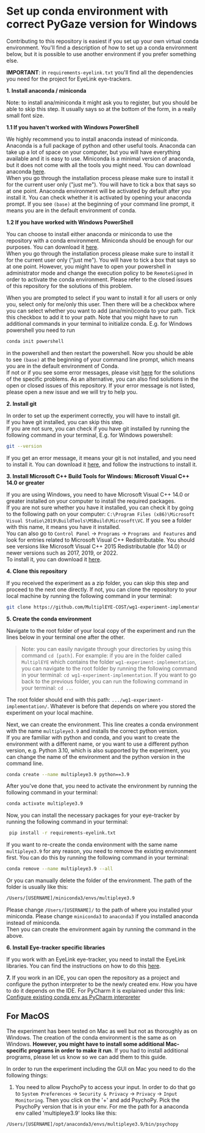 # Set up conda environment with correct PyGaze version for Windows

Contributing to this repository is easiest if you set up your own virtual conda environment. You'll find a description of how to set up a conda environment below,
but it is possible to use another environment if you prefer something else.

**IMPORTANT**: in `requirements-eyelink.txt` you'll find all the dependencies you need for the project for EyeLink eye-trackers.

**1. Install anaconda / miniconda**

Note: to install ana/miniconda it might ask you to register, but you should be able to skip this step. It usually says so at the bottom of the form, in a really small font size.

**1.1 If you haven't worked with Windows PowerShell**

   We highly recommend you to install anaconda instead of miniconda. Anaconda is a full package of python and other useful tools.
   Anaconda can take up a lot of space on your computer, but you will have everything available and it is easy to use. 
   Miniconda is a minimal version of anaconda, but it does not come with all the tools you might need. You can download anaconda [here](https://www.anaconda.com/products/individual). <br>
   When you go through the installation process please make sure to install it for the current user only ("just me"). You will have to tick a box that says so at one point. 
   Anaconda environment will be activated by default after you install it. You can check whether it is activated by opening your anaconda prompt. If you see `(base)` at the beginning of your command line prompt, it means you are in the default environment of conda. <br>

**1.2 If you have worked with Windows PowerShell**

   You can choose to install either anaconda or miniconda to use the repository with a conda
   environment. Miniconda should be enough for our purposes. You can download it [here](https://docs.conda.io/en/latest/miniconda.html). <br>
   When you go through the installation process please make sure to install it for the current user only ("just me"). You will have to tick a box that says so at one point. 
   However, you might have to open your powershell in administrator mode and change the execution policy to be ```RemoteSigned``` in order to activate the conda environment. Please refer to the closed issues of this repository for the solutions of this problem.

   When you are prompted to select if you want to install it for all users or only you, select only for me/only this user.
   Then there will be a checkbox where you can select whether you want to add (ana/mini)conda to your path. Tick this checkbox to add it to your path.
   Note that you might have to run additional commands in your terminal to initialize conda. E.g. for Windows powershell
   you need to run
   ```bash
   conda init powershell
   ```
   in the powershell and then restart the powershell. Now you should be able to see `(base)` at the beginning of your command line prompt, which means you are in the default environment of Conda.<br>
   If not or if you see some error messages, please visit [here](https://docs.google.com/document/d/1a18YnUMwZjA0EImV6BO4F3sggALmyzZexGMgN3Gf8YU/edit#heading=h.sfaite8bdith) for the solutions of the specific problems. As an alternative, you can also find solutions in the open or closed issues of this repository. If your error message is not listed, please open a new issue and we will try to help you.

**2. Install git**

   In order to set up the experiment correctly, you will have to install git. <br> 
   If you have git installed, you can skip this step.<br>
   If you are not sure, you can check if you have git installed by running the following command in your terminal, E.g. for Windows powershell:
   ```bash
   git --version
   ```
   If you get an error message, it means your git is not installed, and you need to install it. You can download it [here](https://git-scm.com/downloads), and follow the instructions to install it.

**3. Install Microsoft C++ Build Tools for Windows: Microsoft Visual C++ 14.0 or greater**

   If you are using Windows, you need to have Microsoft Visual C++ 14.0 or greater installed on your computer to install the required packages. <br>
   If you are not sure whether you have it installed, you can check it by going to the following path on your computer: `C:\Program Files (x86)\Microsoft Visual Studio\2019\BuildTools\MSBuild\Microsoft\VC`. If you see a folder with this name, it means you have it installed. <br>
   You can also go to `Control Panel` -> `Programs` -> `Programs and Features` and look for entries related to Microsoft Visual C++ Redistributable. You should see versions like Microsoft Visual C++ 2015 Redistributable (for 14.0) or newer versions such as 2017, 2019, or 2022. <br>
   To install it, you can download it [here](https://visualstudio.microsoft.com/visual-cpp-build-tools/).

**4. Clone this repository**

   If you received the experiment as a zip folder, you can skip this step and proceed to the next one directly.
   If not, you can clone the repository to your local machine by running the following command in your terminal:
   ```bash
   git clone https://github.com/MultiplEYE-COST/wg1-experiment-implementation.git
   ```

**5. Create the conda environment**

   Navigate to the root folder of your local copy of the experiment and run the lines below in your terminal one after the other. 
   > Note: you can easily navigate through your directories by using this command `cd [path]`.
   > For example: if you are in the folder called `MultiplEYE` which contains the folder `wg1-experiment-implementation`, 
   > you can navigate to the root folder by running the following command in your terminal: `cd wg1-experiment-implementation`.
   > If you want to go back to the previous folder, you can run the following command in your terminal: `cd ..`.
   
   The root folder should end with this path: `.../wg1-experiment-implementation/`. Whatever is before that depends on where you stored the experiment on your local machine.

   Next, we can create the environment. This line creates a conda environment with the name `multipleye3.9` and installs the correct python version. <br>
   If you are familiar with python and conda, and you want to create the environment with a different name, or you want to use a different python version, e.g. Python 3.10, which is also supported by the experiment, you can change the name of the environment and the python version in the command line.

   ```bash
   conda create --name multipleye3.9 python==3.9 
   ```
   After you've done that, you need to activate the environment by running the following command in your terminal:
   ```bash
   conda activate multipleye3.9
   ```
   Now, you can install the necessary packages for your eye-tracker by running the following command in your terminal:
   ```bash
    pip install -r requirements-eyelink.txt
  ```
  
   If you want to re-create the conda environment with the same name `multipleye3.9` for any reason, you need to remove the existing environment first. You can do this by running the following command in your terminal:
   ```bash
   conda remove --name multipleye3.9 --all
   ```
   Or you can manually delete the folder of the environment. The path of the folder is usually like this:
   ```bash
   /Users/[USERNAME]/miniconda3/envs/multipleye3.9
   ```
   Please change ``/Users/[USERNAME]/`` to the path of where you installed your miniconda. Please change ``miniconda3`` to ``anaconda3`` if you installed anaconda instead of miniconda. <br>
   Then you can create the environment again by running the command in the above.

**6. Install Eye-tracker specific libraries** 

If you work with an EyeLink eye-tracker, you need to install the EyeLink libraries. You can find the instructions on how to do this [here](INSTALL_PYLINK.md).


**7.** If you work in an IDE, you can open the repository as a project and configure the python interpreter to be the newly
   created env. How you have to do it depends on the IDE. For PyCharm it is explained under this link: [Configure existing conda env as PyCharm interpreter](https://www.jetbrains.com/help/pycharm/conda-support-creating-conda-virtual-environment.html)


## For MacOS
The experiment has been tested on Mac as well but not as thoroughly as on Windows. The creation of the conda 
environment is the same as on Windows. **However, you might have to install some additional Mac-specific programs in 
order to make it run**. If you had to install additional programs, please let us know so we can add them to this guide.

In order to run the experiment including the GUI on Mac you need to do the following things:

1. You need to allow PsychoPy to access your input. In order to do that go to `System Preferences` 
-> `Security & Privacy` -> `Privacy` -> `Input Monitoring`. Then you click on the '+' and add PsychoPy. 
Pick the PsychoPy version that is in your env. For me the path for a anaconda env called 'multipleye3.9' looks like this:
```bash
/Users/[USERNAME]/opt/anaconda3/envs/multipleye3.9/bin/psychopy
```
